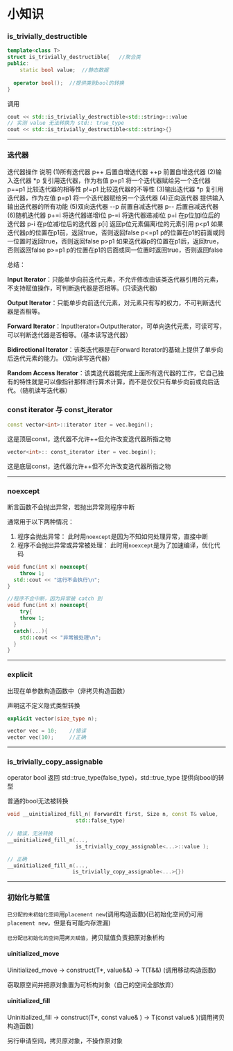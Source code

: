# 小知识

### is_trivially_destructible

```c++
template<class T>
struct is_trivially_destructible{	//聚合类
public:
	static bool value;	//静态数据
  
  operator bool();	//提供类到bool的转换
}
```

调用

```c++
cout << std::is_trivially_destructible<std::string>::value
// 实测 value 无法转换为 std:: true_type
cout << std::is_trivially_destructible<std::string>{}
```

---

### 迭代器

迭代器操作           说明
(1)所有迭代器
p++               后置自增迭代器
++p               前置自增迭代器
(2)输入迭代器
*p                 复引用迭代器，作为右值
p=p1               将一个迭代器赋给另一个迭代器
p==p1              比较迭代器的相等性
p!=p1              比较迭代器的不等性
(3)输出迭代器
*p                 复引用迭代器，作为左值
p=p1               将一个迭代器赋给另一个迭代器
(4)正向迭代器
提供输入输出迭代器的所有功能
(5)双向迭代器
--p                前置自减迭代器
p--                后置自减迭代器
(6)随机迭代器
p+=i               将迭代器递增i位
p-=i                将迭代器递减i位
p+i                在p位加i位后的迭代器
p-i                 在p位减i位后的迭代器
p[i]                返回p位元素偏离i位的元素引用
p<p1               如果迭代器p的位置在p1前，返回true，否则返回false
p<=p1              p的位置在p1的前面或同一位置时返回true，否则返回false
p>p1               如果迭代器p的位置在p1后，返回true，否则返回false
p>=p1              p的位置在p1的后面或同一位置时返回true，否则返回false

总结：

**Input Iterator**：只能单步向前迭代元素，不允许修改由该类迭代器引用的元素，不支持赋值操作，可判断迭代器是否相等。(只读迭代器)

**Output Iterator**：只能单步向前迭代元素，对元素只有写的权力，不可判断迭代器是否相等。

**Forward Iterator**：InputIterator+OutputIterator，可单向迭代元素，可读可写，可以判断迭代器是否相等。（基本读写迭代器）

**Bidirectional Iterator**：该类迭代器是在Forward Iterator的基础上提供了单步向后迭代元素的能力。（双向读写迭代器）

**Random Access Iterator**：该类迭代器能完成上面所有迭代器的工作，它自己独有的特性就是可以像指针那样进行算术计算，而不是仅仅只有单步向前或向后迭代。（随机读写迭代器）

### const iterator 与 const_iterator

```c++
const vector<int>::iterator iter = vec.begin();
```

这是顶层const，迭代器不允许++但允许改变迭代器所指之物

```c++
vector<int>:: const_iterator iter = vec.begin();
```

这是底层const，迭代器允许++但不允许改变迭代器所指之物

---

### noexcept

断言函数不会抛出异常，若抛出异常则程序中断

通常用于以下两种情况：

1. 程序会抛出异常：
   此时用`noexcept`是因为不知如何处理异常，直接中断
2. 程序不会抛出异常或异常被处理：
   此时用`noexcept`是为了加速编译，优化代码

```c++
void func(int x) noexcept{
	throw 1;
  std::cout << "这行不会执行\n";
}
```

```c++
//程序不会中断，因为异常被 catch 到
void func(int x) noexcept{
	try{
    throw 1;
  }
  catch(...){
    std::cout << "异常被处理\n";
  }
}
```

---

### explicit

出现在单参数构造函数中（非拷贝构造函数）

声明这不定义隐式类型转换

```c++
explicit vector(size_type n);

vector vec = 10;	//错误
vector vec(10);		//正确
```

---

### is_trivially_copy_assignable

operator bool 返回 std::true_type(false_type)，std::true_type 提供向bool的转型

普通的bool无法被转换

```c++
void __uinitialized_fill_n( ForwardIt first, Size n, const T& value,
                      std::false_type)
  
// 错误，无法转换
__uinitialized_fill_n(..., 
                      is_trivially_copy_assignable<...>::value );

// 正确
__uinitialized_fill_n(...,
                     is_trivially_copy_assignable<...>{})
```

---

### 初始化与赋值

`已分配的未初始化空间`用`placement new`(调用构造函数)(已初始化空间仍可用`placement new`，但是有可能内存泄漏)

`已分配已初始化的空间`用`拷贝赋值`，拷贝赋值负责把原对象析构

#### uinitialized_move

Uinitialized_move -> construct(T*, value&&) -> T(T&&) (调用移动构造函数)

窃取原空间并把原对象置为可析构对象（自己的空间全部放弃）

#### uinitialized_fill

Uninitialized_fill -> construct(T*, const value& ) -> T(const value& )(调用拷贝构造函数)

另行申请空间，拷贝原对象，不操作原对象